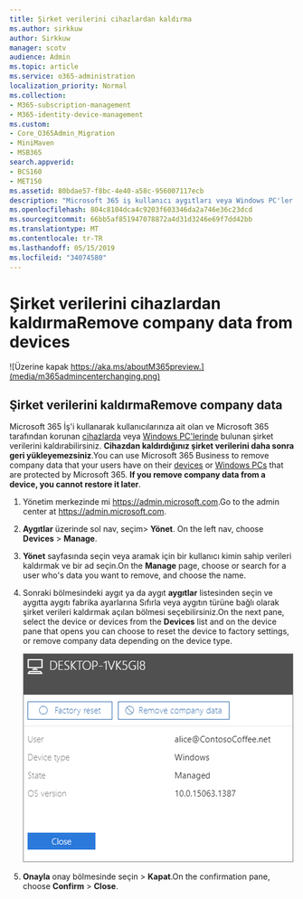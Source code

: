 ```yaml
---
title: Şirket verilerini cihazlardan kaldırma
ms.author: sirkkuw
author: Sirkkuw
manager: scotv
audience: Admin
ms.topic: article
ms.service: o365-administration
localization_priority: Normal
ms.collection:
- M365-subscription-management
- M365-identity-device-management
ms.custom:
- Core_O365Admin_Migration
- MiniMaven
- MSB365
search.appverid:
- BCS160
- MET150
ms.assetid: 80bdae57-f8bc-4e40-a58c-956007117ecb
description: "Microsoft 365 iş kullanıcı aygıtları veya Windows PC'ler şirket verileri kaldırmak için nasıl kullanılacağını öğrenin. "
ms.openlocfilehash: 804c8104dca4c9203f603346da2a746e36c23dcd
ms.sourcegitcommit: 66bb5af851947078872a4d31d3246e69f7dd42bb
ms.translationtype: MT
ms.contentlocale: tr-TR
ms.lasthandoff: 05/15/2019
ms.locfileid: "34074580"
---
```

# <a name="remove-company-data-from-devices"></a><span data-ttu-id="0eb99-103">Şirket verilerini cihazlardan kaldırma</span><span class="sxs-lookup"><span data-stu-id="0eb99-103">Remove company data from devices</span></span>

![Üzerine kapak https://aka.ms/aboutM365preview.](media/m365admincenterchanging.png)

## <a name="remove-company-data"></a><span data-ttu-id="0eb99-105">Şirket verilerini kaldırma</span><span class="sxs-lookup"><span data-stu-id="0eb99-105">Remove company data</span></span>

<span data-ttu-id="0eb99-p101">Microsoft 365 İş'i kullanarak kullanıcılarınıza ait olan ve Microsoft 365 tarafından korunan [cihazlarda](app-protection-settings-for-android-and-ios.md) veya [Windows PC'lerinde](protection-settings-for-windows-10-devices.md) bulunan şirket verilerini kaldırabilirsiniz. **Cihazdan kaldırdığınız şirket verilerini daha sonra geri yükleyemezsiniz**.</span><span class="sxs-lookup"><span data-stu-id="0eb99-p101">You can use Microsoft 365 Business to remove company data that your users have on their [devices](app-protection-settings-for-android-and-ios.md) or [Windows PCs](protection-settings-for-windows-10-devices.md) that are protected by Microsoft 365. **If you remove company data from a device, you cannot restore it later**.</span></span> 
  
1. <span data-ttu-id="0eb99-108">Yönetim merkezinde mi <a href="https://go.microsoft.com/fwlink/p/?linkid=837890" target="_blank">https://admin.microsoft.com</a>.</span><span class="sxs-lookup"><span data-stu-id="0eb99-108">Go to the admin center at <a href="https://go.microsoft.com/fwlink/p/?linkid=837890" target="_blank">https://admin.microsoft.com</a>.</span></span>
    
2. <span data-ttu-id="0eb99-109">**Aygıtlar** üzerinde sol nav, seçim\> **Yönet**.  </span><span class="sxs-lookup"><span data-stu-id="0eb99-109">On the left nav, choose **Devices**  \> **Manage**.</span></span>
  
3. <span data-ttu-id="0eb99-110">**Yönet** sayfasında seçin veya aramak için bir kullanıcı kimin sahip verileri kaldırmak ve bir ad seçin.</span><span class="sxs-lookup"><span data-stu-id="0eb99-110">On the **Manage** page, choose or search for a user who's data you want to remove, and choose the name.</span></span> 
    
4. <span data-ttu-id="0eb99-111">Sonraki bölmesindeki aygıt ya da aygıt **aygıtlar** listesinden seçin ve aygıtta aygıtı fabrika ayarlarına Sıfırla veya aygıtın türüne bağlı olarak şirket verileri kaldırmak açılan bölmesi seçebilirsiniz.</span><span class="sxs-lookup"><span data-stu-id="0eb99-111">On the next pane, select the device or devices from the **Devices** list and on the device pane that opens you can choose to reset the device to factory settings, or remove company data depending on the device type.</span></span> 
    
    ![On the remove comapany data pane, select the device from which you want to remove the data.](media/resetorremove.png)
  
5. <span data-ttu-id="0eb99-113">**Onayla** onay bölmesinde seçin \> **Kapat**.</span><span class="sxs-lookup"><span data-stu-id="0eb99-113">On the confirmation pane, choose **Confirm** \> **Close**.</span></span>
    


